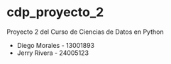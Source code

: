 # cdp_proyecto_2
Proyecto 2 del Curso de Ciencias de Datos en Python

- Diego Morales - 13001893
- Jerry Rivera - 24005123
